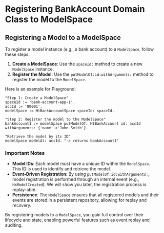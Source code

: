# Registering BankAccount Domain Class to ModelSpace

## Registering a Model to a ModelSpace

To register a model instance (e.g., a bank account) to a `ModelSpace`, follow these steps:

1. **Create a ModelSpace**: Use the `spaceId:` method to create a new `ModelSpace` instance.
2. **Register the Model**: Use the `putModelOf:id:withArguments:` method to register the model to the `ModelSpace`.

Here is an example for Playground:

```Smalltalk
"Step 1: Create a ModelSpace"
spaceId := 'bank-account-app-1'.
accId := '00001'.
modelSpace := HtBankAccountSpace spaceId: spaceId.

"Step 2: Register the model to the ModelSpace"
bankAccount1 := modelSpace putModelOf: HtBankAccount id: accId withArguments: {'name'->'John Smith'}.

"Retrieve the model by its ID"
modelSpace modelAt: accId. "-> returns bankAccount1"
```

### Important Notes

- **Model IDs**: Each model must have a unique ID within the `ModelSpace`. This ID is used to identify and retrieve the model.
- **Event-Driven Registration**: By using `putModelOf:id:withArguments:`, model registration is performed through an internal event (e.g., `HsModelCreated`). We will show you later, the registration process is replay-able.
- **Persistence**: The `ModelSpace` ensures that all registered models and their events are stored in a persistent repository, allowing for replay and recovery.

By registering models to a `ModelSpace`, you gain full control over their lifecycle and state, enabling powerful features such as event replay and auditing.
